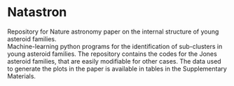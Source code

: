 # Natastron
Repository for Nature astronomy paper on the internal structure of young asteroid families.  
Machine-learning python programs for the identification of sub-clusters in young asteroid families.
The repository contains the codes for the Jones asteroid families, that are easily modifiable for other cases.
The data used to generate the plots in the paper is available in tables in the Supplementary Materials.
